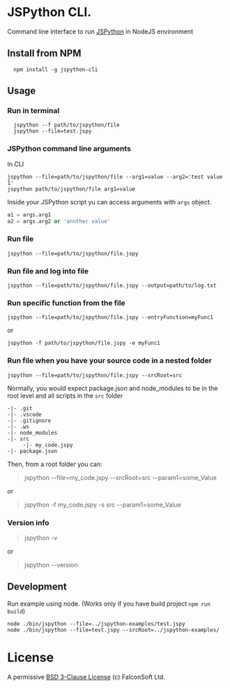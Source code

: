 # JSPython CLI.

Command line interface to run [JSPython](https://github.com/jspython-dev/jspython) in NodeJS environment

## Install from NPM

```
  npm install -g jspython-cli
```

## Usage

### Run in terminal
```
  jspython --f path/to/jspython/file
  jspython --file=test.jspy

```

### JSPython command line arguments
In CLI
```
jspython --file=path/to/jspython/file --arg1=value --arg2='test value 1'
jspython path/to/jspython/file arg1=value
```
Inside your JSPython script yu can access arguments with `args` object.
```py
a1 = args.arg1
a2 = args.arg2 or 'another value'
```

### Run file
```
jspython --file=path/to/jspython/file.jspy
```

### Run file and log into file
```
jspython --file=path/to/jspython/file.jspy --output=path/to/log.txt
```

### Run specific function from the file
```
jspython --file=path/to/jspython/file.jspy --entryFunction=myFunc1
```
or
```
jspython -f path/to/jspython/file.jspy -e myFunc1
```



### Run file when you have your source code in a nested folder
```
jspython --file=path/to/jspython/file.jspy --srcRoot=src
```
Normally, you would expect package.json and node_modules to be in the root level and all scripts in the `src` folder

```
-|- .git
-|- .vscode
-|- .gitignore
-|- .ws
-|- node_modules
-|- src
     -|- my_code.jspy
-|- package.json
```

Then, from a root folder you can:
> jspython --file=my_code.jspy --srcRoot=src --param1=some_Value

or

> jspython -f my_code.jspy -s src --param1=some_Value


### Version info

> jspython -v

or

> jspython --version

## Development
Run example using node. (Works only if you have build project `npm run build`)
```
node ./bin/jspython --file=../jspython-examples/test.jspy
node ./bin/jspython --file=test.jspy --srcRoot=../jspython-examples/
```

# License
A permissive [BSD 3-Clause License](https://github.com/jspython-dev/jspython-cli/blob/master/LICENSE) (c) FalconSoft Ltd.

